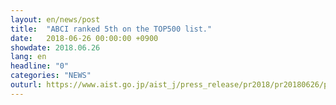 ```yaml
---
layout: en/news/post
title:  "ABCI ranked 5th on the TOP500 list."
date:   2018-06-26 00:00:00 +0900
showdate: 2018.06.26
lang: en
headline: "0"
categories: "NEWS"
outurl: https://www.aist.go.jp/aist_j/press_release/pr2018/pr20180626/pr20180626.html
---
```

